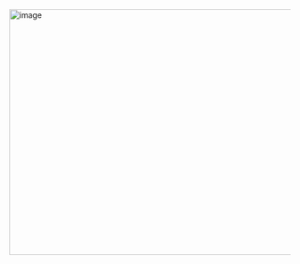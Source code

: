 <img width="940" height="441" alt="image" src="https://github.com/user-attachments/assets/c8c6e8e8-f88b-4c0a-83c8-4d6666240018" />
